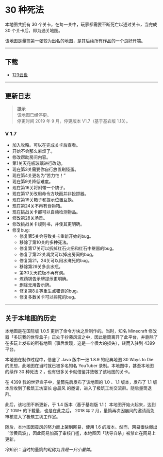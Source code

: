 # 30 种死法

本地图共拥有 30 个关卡，在每一关中，玩家都需要不断死亡以通过关卡，当完成 30 个关卡后，即为通关地图。

该地图是量筒第一张较为出名的地图，是其后续所有作品的一个良好开端。

---

## 下载

- [123云盘](https://www.123pan.com/s/t3TqVv-EPdkh)

---

## 更新日志

> **提示**  
  该地图已经停更。  
  停更时间 2019 年 9 月，停更版本 V1.7（基于基岩版 1.13）。  

### V 1.7
- 加入攻略。可以在完成关卡后查看。
- 开始不会那么麻烦了。
- 修改帮助房间内容。
- 第1关天花板玻璃进行改动。
- 现在第3关需要你自行放置刷怪蛋。
- 现在第4关更名为“苦力怕！”
- 现在第9关降低难度。
- 现在第16关将附带一个镐子。
- 现在第17关改用命令方块而并非投掷器。
- 现在第19关箱子和提示位置互换。
- 现在第24关不再有食物箱。
- 现在挑战关卡都可以自动检测物品。
- 修改第28关场景。
- 修改挑战关卡规则书，并使其更明确。
- 修复bug:
  - 修复第5关会导致关卡重新开始的bug。
  - 移除了第10关的多种死法。
  - 修复第17关可以拆掉红石火把和红石中继器的bug。
  - 修复了第22关凋灵可以掉出房间的bug。
  - 修复第21，24关可以用水淹死的bug。
  - 移除第29关多余水瓶。
  - 第30关天花板不再有洞。
  - 炼药锅告示牌提示更明确。
  - 删除无用告示牌。
  - 修复第8关等重生点错误的bug。
  - 修复多数关卡可以摔死的bug。

---

## 关于本地图的历史

本地图是在国际版 1.0.5 更新了命令方块之后制作的。当时，知名 Minecraft 修改器「多玩我的世界盒子」正处于抄袭风波之中，因此量筒离开了此平台，并删除了在多玩上发布的所有地图（事后发现，这是一个很大的损失），转而入驻到 4399 平台。

本地图在制作过程中，借鉴了 Java 版中一张 1.8.9 的经典地图 30 Ways to Die 的思想，此地图在当时就已被多名知名 YouTuber 录制。本地图中，甚至本地图的续作 30 种死法 2 ，也有很多关卡就借鉴并致敬了该地图的关卡。

在 4399 我的世界盒子中，量筒先后发布了该地图的 1.0 、1.1 版本，发布了 1.1 版本后收到了极筑工坊室长 @晨风 的邀请，进入了极筑工坊交流群。随后量筒退群。

此后，该地图不断更新，于 1.4 版本（基于基岩版 1.1 ）本地图开始火起来，达到了 10W+ 的下载量，也是在此之后， 2018 年 2 月，量筒再次因晨风的邀请而免审核进入了极筑工坊工作室。

随后，本地图因晨风的努力而上架到网易，使用 1.6 的版本。然而，网易很快爆出「涉黄风波」，因此网易加高了审核门槛，本地图因「诱导自杀」被禁止在网易上更新。

冷知识：当时的量筒的昵称为*我是一只小量筒*。

